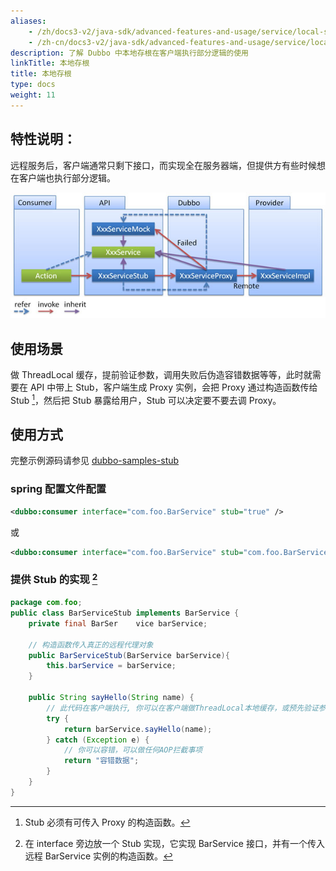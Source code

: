 ```yaml
---
aliases:
    - /zh/docs3-v2/java-sdk/advanced-features-and-usage/service/local-stub/
    - /zh-cn/docs3-v2/java-sdk/advanced-features-and-usage/service/local-stub/
description: 了解 Dubbo 中本地存根在客户端执行部分逻辑的使用
linkTitle: 本地存根
title: 本地存根
type: docs
weight: 11
---
```


## 特性说明：

远程服务后，客户端通常只剩下接口，而实现全在服务器端，但提供方有些时候想在客户端也执行部分逻辑。

![/user-guide/images/stub.jpg](/imgs/user/stub.jpg)

## 使用场景
做 ThreadLocal 缓存，提前验证参数，调用失败后伪造容错数据等等，此时就需要在 API 中带上 Stub，客户端生成 Proxy 实例，会把 Proxy 通过构造函数传给 Stub [^1]，然后把 Stub 暴露给用户，Stub 可以决定要不要去调 Proxy。

## 使用方式

完整示例源码请参见 [dubbo-samples-stub](https://github.com/apache/dubbo-samples/tree/master/2-advanced/dubbo-samples-stub)

### spring 配置文件配置

```xml
<dubbo:consumer interface="com.foo.BarService" stub="true" />
```

或

```xml
<dubbo:consumer interface="com.foo.BarService" stub="com.foo.BarServiceStub" />
```

### 提供 Stub 的实现 [^2]

```java
package com.foo;
public class BarServiceStub implements BarService {
    private final BarSer    vice barService;
    
    // 构造函数传入真正的远程代理对象
    public BarServiceStub(BarService barService){
        this.barService = barService;
    }
 
    public String sayHello(String name) {
        // 此代码在客户端执行, 你可以在客户端做ThreadLocal本地缓存，或预先验证参数是否合法，等等
        try {
            return barService.sayHello(name);
        } catch (Exception e) {
            // 你可以容错，可以做任何AOP拦截事项
            return "容错数据";
        }
    }
}
```

[^1]: Stub 必须有可传入 Proxy 的构造函数。
[^2]: 在 interface 旁边放一个 Stub 实现，它实现 BarService 接口，并有一个传入远程 BarService 实例的构造函数。